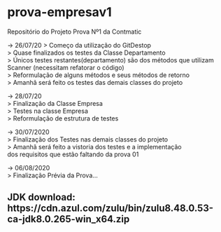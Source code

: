 # prova-empresav1
 Repositório do Projeto Prova Nº1 da Contmatic 
 
 -> 26/07/20
	> Começo da utilização do GitDestop<br>
	> Quase finalizados os testes da Classe Departamento<br>
		> Únicos testes restantes(departamento) são dos métodos que utilizam Scanner (necessitam refatorar o código)<br>
	> Reformulação de alguns métodos e seus métodos de retorno<br>
	> Amanhã será feito os testes das demais classes do projeto<br>
	
-> 28/07/20<br>
	> Finalização da Classe Empresa<br>
	> Testes na classe Empresa<br>
	> Reformulação de estrutura de testes<br>
	
-> 30/07/2020<br>
	> Finalização dos Testes nas demais classes do projeto<br>
	> Amanhã será feito a vistoria dos testes e a implementação <br>
	dos requisitos que estão faltando da prova 01 
	
-> 06/08/2020<br>
	> Finalização Prévia da Prova...
	
<h2><p> JDK download: https://cdn.azul.com/zulu/bin/zulu8.48.0.53-ca-jdk8.0.265-win_x64.zip
	

